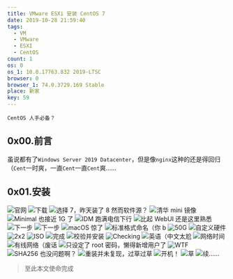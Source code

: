 ```yaml
---
title: VMware ESXi 安装 CentOS 7
date: 2019-10-28 21:59:40
tags:
  - VM
  - VMware
  - ESXI
  - CentOS 
count: 1
os: 0
os_1: 10.0.17763.832 2019-LTSC
browser: 0
browser_1: 74.0.3729.169 Stable
place: 新家
key: 59
---
```

    CentOS 人手必备？
<!-- more -->
## 0x00.前言
虽说都有了`Windows Server 2019 Datacenter`，但是像`nginx`这种的还是得回归（`Cent`一时爽，一直`Cent`一直`Cent`爽……

## 0x01.安装
![官网](https://i1.yuangezhizao.cn/Win-10/20191028220326.jpg!webp)
![下载](https://i1.yuangezhizao.cn/Win-10/20191028220305.jpg!webp)
![选择 7，昨天装了 8 然而软件源？](https://i1.yuangezhizao.cn/Win-10/20191028220441.jpg!webp)
![清华 mini 镜像](https://i1.yuangezhizao.cn/Win-10/20191028220529.jpg!webp)
![Minimal 也接近 1G 了](https://i1.yuangezhizao.cn/Win-10/20191028220607.jpg!webp)
![IDM 跑满电信下行](https://i1.yuangezhizao.cn/Win-10/20191028220733.jpg!webp)
![比起 WebUI 还是这里熟悉](https://i1.yuangezhizao.cn/Win-10/20191028220958.jpg!webp)
![下一步](https://i1.yuangezhizao.cn/Win-10/20191028221030.jpg!webp)
![下一步](https://i1.yuangezhizao.cn/Win-10/20191028221056.jpg!webp)
![macOS 惊了](https://i1.yuangezhizao.cn/Win-10/20191028221120.jpg!webp)
![标准格式命名（你 b](https://i1.yuangezhizao.cn/Win-10/20191028221145.jpg!webp)
![50G](https://i1.yuangezhizao.cn/Win-10/20191028221205.jpg!webp)
![自定义硬件](https://i1.yuangezhizao.cn/Win-10/20191028221232.jpg!webp)
![2x2](https://i1.yuangezhizao.cn/Win-10/20191028221313.jpg!webp)
![ISO](https://i1.yuangezhizao.cn/Win-10/20191028221345.jpg!webp)
![完成](https://i1.yuangezhizao.cn/Win-10/20191028221613.jpg!webp)
![校验并安装](https://i1.yuangezhizao.cn/Win-10/20191028221639.jpg!webp)
![Checking](https://i1.yuangezhizao.cn/Win-10/20191028221711.jpg!webp)
![英语（中文太尬](https://i1.yuangezhizao.cn/Win-10/20191028221739.jpg!webp)
![网络时间](https://i1.yuangezhizao.cn/Win-10/20191028221846.jpg!webp)
![有线网络（废话](https://i1.yuangezhizao.cn/Win-10/20191028221933.jpg!webp)
![只设定了 root 密码，懒得新增用户了](https://i1.yuangezhizao.cn/Win-10/20191028222013.jpg!webp)
![WTF](https://i1.yuangezhizao.cn/Win-10/20191028222420.jpg!webp)
![SHA256 也没问题啊？](https://i1.yuangezhizao.cn/Win-10/20191028222559.jpg!webp)
![重装并未复现，过草过草](https://i1.yuangezhizao.cn/Win-10/20191028223732.jpg!webp)
![开机！](https://i1.yuangezhizao.cn/Win-10/20191028224147.jpg!webp)
![草](https://i1.yuangezhizao.cn/Win-10/20191028224241.jpg!webp)
![续……](https://i1.yuangezhizao.cn/Win-10/20191028224844.jpg!webp)

> 至此本文使命完成
